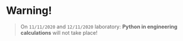 # Warning!

> On `11/11/2020` and `12/11/2020` laboratory: **Python in engineering calculations** will not take place!